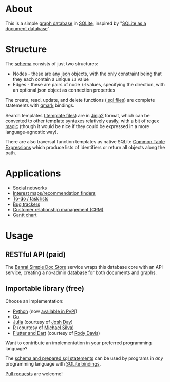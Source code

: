 # About

This is a simple [graph database](https://en.wikipedia.org/wiki/Graph_database) in [SQLite](https://www.sqlite.org/), inspired by "[SQLite as a document database](https://dgl.cx/2020/06/sqlite-json-support)".

# Structure

The [schema](sql/schema.sql) consists of just two structures:

* Nodes - these are any [json](https://www.json.org/) objects, with the only constraint being that they each contain a unique `id` value 
* Edges - these are pairs of node `id` values, specifying the direction, with an optional json object as connection properties

The create, read, update, and delete functions ([.sql files](sql)) are complete statements with [qmark](https://docs.python.org/3/library/sqlite3.html#sqlite3.paramstyle) bindings.

Search templates ([.template files](sql)) are in [Jinja2](https://pypi.org/project/Jinja2/) format, which can be converted to other template syntaxes relatively easily, with a bit of [regex magic](https://github.com/dpapathanasiou/simple-graph-go/blob/main/generate-constants.sh) (though it would be nice if they could be expressed in a more language-agnostic way).

There are also traversal function templates as native SQLite [Common Table Expressions](https://www.sqlite.org/lang_with.html) which produce lists of identifiers or return all objects along the path.

# Applications

* [Social networks](https://en.wikipedia.org/wiki/Social_graph)
* [Interest maps/recommendation finders](https://en.wikipedia.org/wiki/Interest_graph)
* [To-do / task lists](https://en.wikipedia.org/wiki/Task_list)
* [Bug trackers](https://en.wikipedia.org/wiki/Open-source_software_development#Bug_trackers_and_task_lists)
* [Customer relationship management (CRM)](https://en.wikipedia.org/wiki/Customer_relationship_management)
* [Gantt chart](https://en.wikipedia.org/wiki/Gantt_chart)

# Usage

## RESTful API (paid)

The [Banrai Simple Doc Store](https://banrai.net/) service wraps this database core with an API service, creating a no-admin database for both documents and graphs.

## Importable library (free)

Choose an implementation:

* [Python](https://github.com/dpapathanasiou/simple-graph-pypi) (now [available in PyPI](https://pypi.org/project/simple-graph-sqlite/))
* [Go](https://github.com/dpapathanasiou/simple-graph-go)
* [Julia](https://github.com/JuliaComputing/SQLiteGraph.jl) (courtesy of [Josh Day](https://github.com/joshday))
* [R](https://github.com/mikeasilva/simplegraphdb) (courtesy of [Michael Silva](https://github.com/mikeasilva))
* [Flutter and Dart](https://github.com/rodydavis/flutter_graph_database) (courtesy of [Rody Davis](https://github.com/rodydavis))

Want to contribute an implementation in your preferred programming language?

The [schema and prepared sql statements](sql) can be used by programs in *any* programming language with [SQLite bindings](https://en.wikipedia.org/wiki/SQLite#Programming_language_support). 

[Pull requests](https://help.github.com/articles/about-pull-requests/) are welcome!
